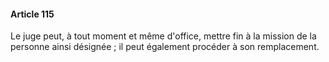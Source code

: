 #### Article 115

Le juge peut, à tout moment et même d'office, mettre fin à la mission de la personne ainsi désignée ; il peut également procéder à son remplacement.

